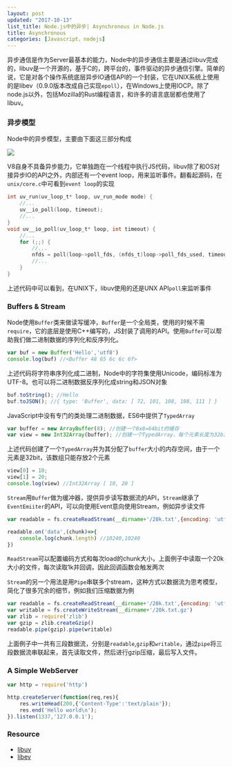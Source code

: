 ```yaml
---
layout: post
updated: "2017-10-13"
list_title: Node.js中的异步| Asynchronous in Node.js
title: Asynchronous
categories: [Javascript，nodejs]
---
```


异步通信是作为Server最基本的能力，Node中的异步通信主要是通过libuv完成的，libuv是一个开源的，基于C的，跨平台的，事件驱动的异步通信引擎。简单的说，它是对各个操作系统底层异步IO通信API的一个封装，它在UNIX系统上使用的是libev（0.9.0版本改成自己实现`epoll`），在Windows上使用IOCP。除了node.js以外，包括Mozilla的Rust编程语言，和许多的语言底层都也使用了libuv。

### 异步模型

Node中的异步模型，主要由下面这三部分构成

<img class="md-img-center" src="{{site.baseurl}}/assets/images/2016/07/node-1.png">

V8自身不具备异步能力，它单独跑在一个线程中执行JS代码，libuv除了和OS对接异步IO的API之外，内部还有一个event loop，用来监听事件。翻看起源码，在`unix/core.c`中可看到`event loop`的实现

```c
int uv_run(uv_loop_t* loop, uv_run_mode mode) {
    //...
    uv__io_poll(loop, timeout);
    //...
}
void uv__io_poll(uv_loop_t* loop, int timeout) {
    //...
    for (;;) {
        //...
        nfds = poll(loop->poll_fds, (nfds_t)loop->poll_fds_used, timeout);
        //...
    }
}
```

上述代码中可以看到，在UNIX下，libuv使用的还是UNX API`poll`来监听事件


### Buffers & Stream

Node使用`Buffer`类来做读写缓冲，`Buffer`是一个全局类，使用的时候不需`require`，它的底层是使用C++编写的，JS封装了调用的API。使用`Buffer`可以帮助我们做二进制数据的序列化和反序列化。

```javascript
var buf = new Buffer('Hello','utf8')
console.log(buf) //<Buffer 48 65 6c 6c 6f>
```
上述代码将字符串序列化成二进制，Node中的字符集使用Unicode，编码标准为UTF-8。也可以将二进制数据反序列化成string和JSON对象

```javascript
buf.toString(); //Hello
buf.toJSON(); //{ type: 'Buffer', data: [ 72, 101, 108, 108, 111 ] }
```
JavaScript中没有专门的类处理二进制数据，ES6中提供了`TypedArray`

```javascript
var buffer = new ArrayBuffer(8); //创建一个8x8=64bit的缓存
var view = new Int32Array(buffer); //创建一个TypedArray，每个元素长度为32bit
```
上述代码创建了一个`TypedArray`并为其分配了`buffer`大小的内存空间，由于一个元素是32bit，该数组只能存放2个元素

```javascript
view[0] = 10;
view[1] = 20;
console.log(view) //Int32Array [ 10, 20 ]
```

`Stream`用`Buffer`做为缓冲器，提供异步读写数据流的API，`Stream`继承了`EventEmiiter`的API，可以向使用Event意向使用Stream，例如异步读文件

```javascript
var readable = fs.createReadStream(__dirname+'/20k.txt',{encoding: 'utf8', highWaterMark: 10*1024})

readable.on('data',(chunk)=>{
	console.log(chunk.length) //10240,10240
})
```
`ReadStream`可以配置编码方式和每次load的chunk大小，上面例子中读取一个20k大小的文件，每次读取1k并回调，因此回调函数会触发两次

`Stream`的另一个用法是用`Pipe`串联多个stream，这种方式以数据流为思考模型，简化了很多冗余的细节，例如我们压缩数据为例

```javascript
var readable = fs.createReadStream(__dirname+'/20k.txt',{encoding: 'utf8', highWaterMark: 10*1024})
var writable = fs.createWriteStream(__dirname+'/20k.txt.gz')
var zlib = require('zlib')
var gzip = zlib.createGzip()
readable.pipe(gzip).pipe(writable)
```
上面例子中一共有三段数据流，分别是`readable`,`gzip`和`writable`，通过`pipe`将三段数据流串联起来，首先读取文件，然后进行gzip压缩，最后写入文件。

### A Simple WebServer

```javascript
var http = require('http')

http.createServer(function(req,res){
    res.writeHead(200,{'Content-Type':'text/plain'});
    res.end('Hello world\n');
}).listen(1337,'127.0.0.1');
```


### Resource

- [libuv](http://libuv.org/)
- [libev](https://github.com/enki/libev)
